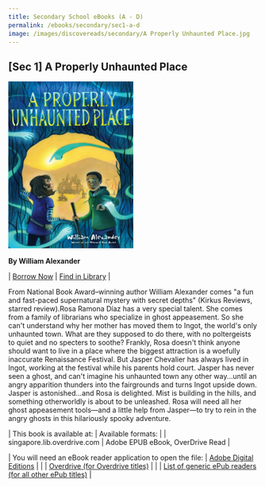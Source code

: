 ```yaml
---
title: Secondary School eBooks (A - D)
permalink: /ebooks/secondary/sec1-a-d
image: /images/discovereads/secondary/A Properly Unhaunted Place.jpg
---
```


## **[Sec 1] A Properly Unhaunted Place**

<img src="/images/discovereads/secondary/A Properly Unhaunted Place.jpg" style="width: 50%;">

**By William Alexander**

| [Borrow Now](https://go.nlb.gov.sg/r/eReads?p=c2lkPWFkNzE4MjdiLTFmZjktNGI4My1iNTg1LTc2ZTM0YWY0YWRhNyZkPWh0dHAlM2ElMmYlMmZzaW5nYXBvcmUubGliLm92ZXJkcml2ZS5jb20lMmZDb250ZW50RGV0YWlscy5odG0lM2ZJRCUzZGFkNzE4MjdiLTFmZjktNGI4My1iNTg1LTc2ZTM0YWY0YWRhNyZkdD1FQk9PS1MuT1ZFUkRSSVZFJmRpZD1hZDcxODI3Yi0xZmY5LTRiODMtYjU4NS03NmUzNGFmNGFkYTcmX25sYg%3d%3d) | [Find in Library](https://go.nlb.gov.sg/r/eReads?p=c2lkPWFkNzE4MjdiLTFmZjktNGI4My1iNTg1LTc2ZTM0YWY0YWRhNyZkPWh0dHAlM2ElMmYlMmZzZWFyY2gubmxiLmdvdi5zZyUyZlNlYXJjaCUzZnF1ZXJ5JTNkJTI2dGl0bGVxdWVyeSUzZEElMmJQcm9wZXJseSUyYlVuaGF1bnRlZCUyYlBsYWNlJTI2Y3JlYXRvcnF1ZXJ5JTNkV2lsbGlhbSUyYkFsZXhhbmRlciUyNnB1Ymxpc2hlcnF1ZXJ5JTNkJTI2c3ViamVjdHF1ZXJ5JTNkJTI2Y29udCUzZGJvb2slMjZtb2RlJTNkYWR2YW5jZWQmZHQ9RUJPT0tTLk9WRVJEUklWRSZkaWQ9YWQ3MTgyN2ItMWZmOS00YjgzLWI1ODUtNzZlMzRhZjRhZGE3Jl9ubGI%3d) |


From National Book Award–winning author William Alexander comes "a fun and fast-paced supernatural mystery with secret depths" (Kirkus Reviews, starred review).Rosa Ramona Díaz has a very special talent. She comes from a family of librarians who specialize in ghost appeasement. So she can't understand why her mother has moved them to Ingot, the world's only unhaunted town. What are they supposed to do there, with no poltergeists to quiet and no specters to soothe? Frankly, Rosa doesn't think anyone should want to live in a place where the biggest attraction is a woefully inaccurate Renaissance Festival. But Jasper Chevalier has always lived in Ingot, working at the festival while his parents hold court. Jasper has never seen a ghost, and can't imagine his unhaunted town any other way...until an angry apparition thunders into the fairgrounds and turns Ingot upside down. Jasper is astonished...and Rosa is delighted. Mist is building in the hills, and something otherworldly is about to be unleashed. Rosa will need all her ghost appeasement tools—and a little help from Jasper—to try to rein in the angry ghosts in this hilariously spooky adventure.


| This book is available at: | Available formats: |
| singapore.lib.overdrive.com | Adobe EPUB eBook, OverDrive Read |    


| You will need an eBook reader application to open the file: | [Adobe Digital Editions](http://www.adobe.com/products/digitaleditions/) |
| | [Overdrive (for Overdrive titles)](http://app.overdrive.com/) |
| | [List of generic ePub readers (for all other ePub titles)](http://eresources.nlb.gov.sg/Main/Help/EPUB) |

